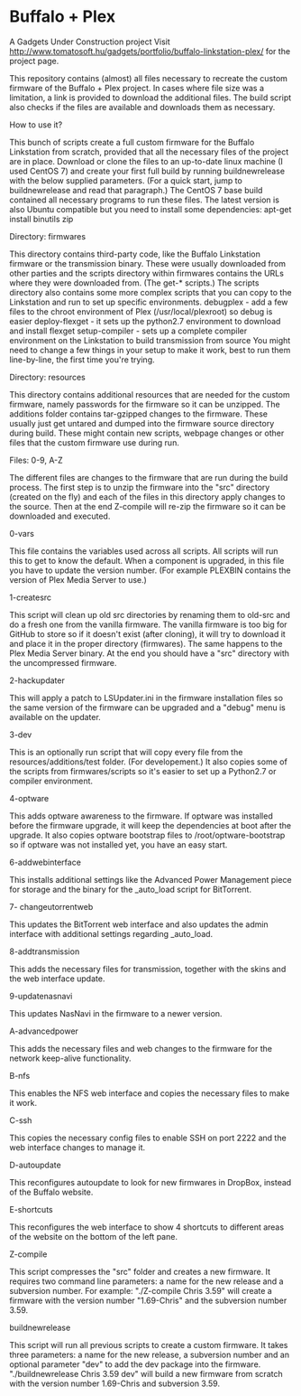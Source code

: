# Buffalo + Plex
A Gadgets Under Construction project
Visit http://www.tomatosoft.hu/gadgets/portfolio/buffalo-linkstation-plex/ for the project page.

This repository contains (almost) all files necessary to recreate the custom firmware of the Buffalo + Plex project.
In cases where file size was a limitation, a link is provided to download the additional files.
The build script also checks if the files are available and downloads them as necessary.

How to use it?

This bunch of scripts create a full custom firmware for the Buffalo Linkstation from scratch, provided that all the necessary files of the project are in place. Download or clone the files to an up-to-date linux machine (I used CentOS 7) and create your first full build by running buildnewrelease with the below supplied parameters. (For a quick start, jump to buildnewrelease and read that paragraph.)
The CentOS 7 base build contained all necessary programs to run these files. The latest version is also Ubuntu compatible but you need to install some dependencies: apt-get install binutils zip

Directory: firmwares

This directory contains third-party code, like the Buffalo Linkstation firmware or the transmission binary. These were usually downloaded from other parties and the scripts directory within firmwares contains the URLs where they were downloaded from. (The get-* scripts.)
The scripts directory also contains some more complex scripts that you can copy to the Linkstation and run to set up specific environments.
debugplex - add a few files to the chroot environment of Plex (/usr/local/plexroot) so debug is easier
deploy-flexget - it sets up the python2.7 environment to download and install flexget
setup-compiler - sets up a complete compiler environment on the Linkstation to build transmission from source
You might need to change a few things in your setup to make it work, best to run them line-by-line, the first time you're trying.

Directory: resources

This directory contains additional resources that are needed for the custom firmware, namely passwords for the firmware so it can be unzipped. The additions folder contains tar-gzipped changes to the firmware. These usually just get untared and dumped into the firmware source directory during build. These might contain new scripts, webpage changes or other files that the custom firmware use during run.

Files: 0-9, A-Z

The different files are changes to the firmware that are run during the build process. The first step is to unzip the firmware into the "src" directory (created on the fly) and each of the files in this directory apply changes to the source. Then at the end Z-compile will re-zip the firmware so it can be downloaded and executed.

0-vars

This file contains the variables used across all scripts. All scripts will run this to get to know the default. When a component is upgraded, in this file you have to update the version number. (For example PLEXBIN contains the version of Plex Media Server to use.)

1-createsrc

This script will clean up old src directories by renaming them to old-src and do a fresh one from the vanilla firmware. The vanilla firmware is too big for GitHub to store so if it doesn't exist (after cloning), it will try to download it and place it in the proper directory (firmwares). The same happens to the Plex Media Server binary.
At the end you should have a "src" directory with the uncompressed firmware.

2-hackupdater

This will apply a patch to LSUpdater.ini in the firmware installation files so the same version of the firmware can be upgraded and a "debug" menu is available on the updater.

3-dev

This is an optionally run script that will copy every file from the resources/additions/test folder. (For developement.) It also copies some of the scripts from firmwares/scripts so it's easier to set up a Python2.7 or compiler environment.

4-optware

This adds optware awareness to the firmware. If optware was installed before the firmware upgrade, it will keep the dependencies at boot after the upgrade. It also copies optware bootstrap files to /root/optware-bootstrap so if optware was not installed yet, you have an easy start.

6-addwebinterface

This installs additional settings like the Advanced Power Management piece for storage and the binary for the _auto_load script for BitTorrent.

7- changeutorrentweb

This updates the BitTorrent web interface and also updates the admin interface with additional settings regarding _auto_load.

8-addtransmission

This adds the necessary files for transmission, together with the skins and the web interface update.

9-updatenasnavi

This updates NasNavi in the firmware to a newer version.

A-advancedpower

This adds the necessary files and web changes to the firmware for the network keep-alive functionality.

B-nfs

This enables the NFS web interface and copies the necessary files to make it work.

C-ssh

This copies the necessary config files to enable SSH on port 2222 and the web interface changes to manage it.

D-autoupdate

This reconfigures autoupdate to look for new firmwares in DropBox, instead of the Buffalo website.

E-shortcuts

This reconfigures the web interface to show 4 shortcuts to different areas of the website on the bottom of the left pane.

Z-compile

This script compresses the "src" folder and creates a new firmware.
It requires two command line parameters: a name for the new release and a subversion number. For example:
"./Z-compile Chris 3.59" will create a firmware with the version number "1.69-Chris" and the subversion number 3.59.

buildnewrelease

This script will run all previous scripts to create a custom firmware. It takes three parameters: a name for the new release, a subversion number and an optional parameter "dev" to add the dev package into the firmware.
"./buildnewrelease Chris 3.59 dev" will build a new firmware from scratch with the version number 1.69-Chris and subversion 3.59.

